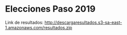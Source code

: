 # Elecciones Paso 2019
 
Link de resultados: http://descargaresultados.s3-sa-east-1.amazonaws.com/resultados.zip
